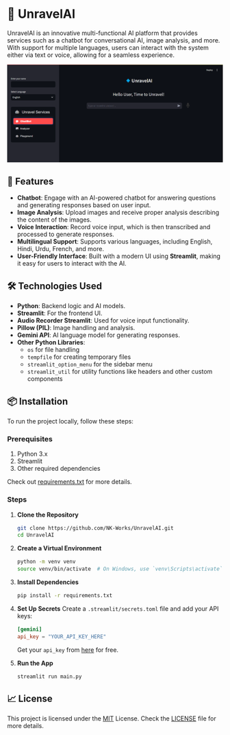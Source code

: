 # 💠 UnravelAI

UnravelAI is an innovative multi-functional AI platform that provides services such as a chatbot for conversational AI, image analysis, and more. With support for multiple languages, users can interact with the system either via text or voice, allowing for a seamless experience.

![UnravelAI](assets/page.png)

## 🚀 Features

- **Chatbot**: Engage with an AI-powered chatbot for answering questions and generating responses based on user input.
- **Image Analysis**: Upload images and receive proper analysis describing the content of the images.
- **Voice Interaction**: Record voice input, which is then transcribed and processed to generate responses.
- **Multilingual Support**: Supports various languages, including English, Hindi, Urdu, French, and more.
- **User-Friendly Interface**: Built with a modern UI using **Streamlit**, making it easy for users to interact with the AI.

## 🛠️ Technologies Used

- **Python**: Backend logic and AI models.
- **Streamlit**: For the frontend UI.
- **Audio Recorder Streamlit**: Used for voice input functionality.
- **Pillow (PIL)**: Image handling and analysis.
- **Gemini API**: AI language model for generating responses.
- **Other Python Libraries**:
  - `os` for file handling
  - `tempfile` for creating temporary files
  - `streamlit_option_menu` for the sidebar menu
  - `streamlit_util` for utility functions like headers and other custom components

## 📦 Installation

To run the project locally, follow these steps:

### Prerequisites

1. Python 3.x
2. Streamlit
3. Other required dependencies

Check out [requirements.txt](requirements.txt) for more details.

### Steps

1. **Clone the Repository**
    ```bash
    git clone https://github.com/NK-Works/UnravelAI.git
    cd UnravelAI
    ```

2. **Create a Virtual Environment**
    ```bash
    python -m venv venv
    source venv/bin/activate  # On Windows, use `venv\Scripts\activate`
    ```

3. **Install Dependencies**
    ```bash
    pip install -r requirements.txt
    ```

4. **Set Up Secrets**
    Create a `.streamlit/secrets.toml` file and add your API keys:
    ```toml
    [gemini]
    api_key = "YOUR_API_KEY_HERE"
    ```
    Get your `api_key` from [here](https://aistudio.google.com/app/apikey) for free.

5. **Run the App**
    ```bash
    streamlit run main.py
    ```

## 📈 License

This project is licensed under the [MIT](https://opensource.org/license/mit/) License. Check the [LICENSE](LICENSE) file for more details.
